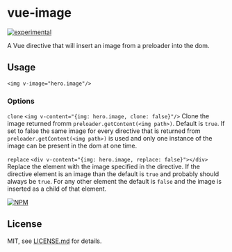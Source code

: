 # vue-image

[![experimental](http://badges.github.io/stability-badges/dist/experimental.svg)](http://github.com/badges/stability-badges)

A Vue directive that will insert an image from a preloader into the dom.

## Usage

```<img v-image="hero.image"/>```

### Options
```clone``` ```<img v-content="{img: hero.image, clone: false}"/>``` Clone the image returned fromm `preloader.getContent(<img path>)`. Default is `true`. If set to false the same image for every directive that is returned from `preloader.getContent(<img path>)` is used and only one instance of the image can be present in the dom at one time.


```replace``` ```<div v-content="{img: hero.image, replace: false}"></div>``` Replace the element with the image specified in the directive. If the directive element is an image than the default is `true` and probably should always be `true`. For any other element the default is `false` and the image is inserted as a child of that element.

[![NPM](https://nodei.co/npm/vue-image.png)](https://www.npmjs.com/package/vue-image)

## License

MIT, see [LICENSE.md](http://github.com/jam3/vue-image/blob/master/LICENSE.md) for details.
